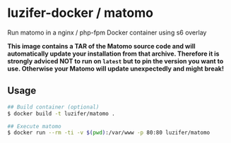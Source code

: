 # luzifer-docker / matomo

Run matomo in a nginx / php-fpm Docker container using s6 overlay

**This image contains a TAR of the Matomo source code and will automatically update your installation from that archive. Therefore it is strongly adviced NOT to run on `latest` but to pin the version you want to use. Otherwise your Matomo will update unexpectedly and might break!**

## Usage

```bash
## Build container (optional)
$ docker build -t luzifer/matomo .

## Execute matomo
$ docker run --rm -ti -v $(pwd):/var/www -p 80:80 luzifer/matomo
```
